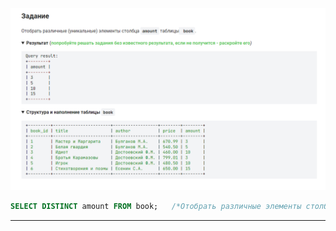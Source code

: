 

<img src="../art/1.3.1.task.png" alt="solution" >

```sql
SELECT DISTINCT amount FROM book;   /*Отобрать различные элементы столбца amount таблицы book.*/
```


---


